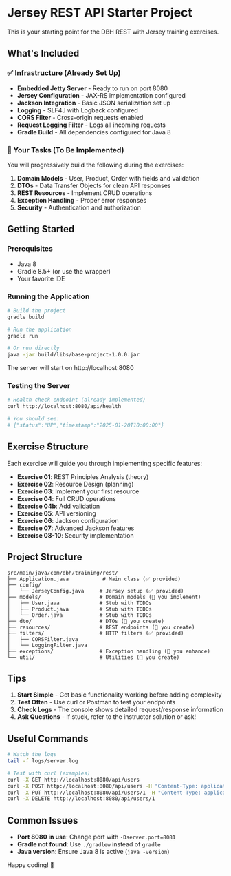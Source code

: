# Jersey REST API Starter Project

This is your starting point for the DBH REST with Jersey training exercises.

## What's Included

### ✅ Infrastructure (Already Set Up)
- **Embedded Jetty Server** - Ready to run on port 8080
- **Jersey Configuration** - JAX-RS implementation configured
- **Jackson Integration** - Basic JSON serialization set up
- **Logging** - SLF4J with Logback configured
- **CORS Filter** - Cross-origin requests enabled
- **Request Logging Filter** - Logs all incoming requests
- **Gradle Build** - All dependencies configured for Java 8

### 📝 Your Tasks (To Be Implemented)

You will progressively build the following during the exercises:

1. **Domain Models** - User, Product, Order with fields and validation
2. **DTOs** - Data Transfer Objects for clean API responses
3. **REST Resources** - Implement CRUD operations
4. **Exception Handling** - Proper error responses
5. **Security** - Authentication and authorization

## Getting Started

### Prerequisites
- Java 8
- Gradle 8.5+ (or use the wrapper)
- Your favorite IDE

### Running the Application

```bash
# Build the project
gradle build

# Run the application
gradle run

# Or run directly
java -jar build/libs/base-project-1.0.0.jar
```

The server will start on http://localhost:8080

### Testing the Server

```bash
# Health check endpoint (already implemented)
curl http://localhost:8080/api/health

# You should see:
# {"status":"UP","timestamp":"2025-01-20T10:00:00"}
```

## Exercise Structure

Each exercise will guide you through implementing specific features:

- **Exercise 01**: REST Principles Analysis (theory)
- **Exercise 02**: Resource Design (planning)
- **Exercise 03**: Implement your first resource
- **Exercise 04**: Full CRUD operations
- **Exercise 04b**: Add validation
- **Exercise 05**: API versioning
- **Exercise 06**: Jackson configuration
- **Exercise 07**: Advanced Jackson features
- **Exercise 08-10**: Security implementation

## Project Structure

```
src/main/java/com/dbh/training/rest/
├── Application.java           # Main class (✅ provided)
├── config/
│   └── JerseyConfig.java     # Jersey setup (✅ provided)
├── models/                   # Domain models (📝 you implement)
│   ├── User.java             # Stub with TODOs
│   ├── Product.java          # Stub with TODOs
│   └── Order.java            # Stub with TODOs
├── dto/                      # DTOs (📝 you create)
├── resources/                # REST endpoints (📝 you create)
├── filters/                  # HTTP filters (✅ provided)
│   ├── CORSFilter.java
│   └── LoggingFilter.java
├── exceptions/               # Exception handling (📝 you enhance)
└── util/                     # Utilities (📝 you create)
```

## Tips

1. **Start Simple** - Get basic functionality working before adding complexity
2. **Test Often** - Use curl or Postman to test your endpoints
3. **Check Logs** - The console shows detailed request/response information
4. **Ask Questions** - If stuck, refer to the instructor solution or ask!

## Useful Commands

```bash
# Watch the logs
tail -f logs/server.log

# Test with curl (examples)
curl -X GET http://localhost:8080/api/users
curl -X POST http://localhost:8080/api/users -H "Content-Type: application/json" -d '{...}'
curl -X PUT http://localhost:8080/api/users/1 -H "Content-Type: application/json" -d '{...}'
curl -X DELETE http://localhost:8080/api/users/1
```

## Common Issues

- **Port 8080 in use**: Change port with `-Dserver.port=8081`
- **Gradle not found**: Use `./gradlew` instead of `gradle`
- **Java version**: Ensure Java 8 is active (`java -version`)

Happy coding! 🚀